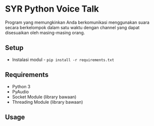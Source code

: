 # SYR Python Voice Talk
Program yang memungkinkan Anda berkomunikasi menggunakan suara secara berkelompok dalam satu waktu dengan channel yang dapat disesuaikan oleh masing-masing orang.

## Setup
- Instalasi modul - ``pip install -r requirements.txt``

## Requirements
- Python 3
- PyAudio
- Socket Module (library bawaan)
- Threading Module (library bawaan)

## Usage